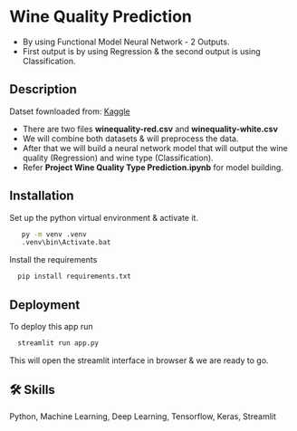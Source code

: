 
# Wine Quality Prediction
- By using Functional Model Neural Network - 2 Outputs. 
- First output is by using Regression & the second output is using Classification.




## Description

Datset fownloaded from: [Kaggle](https://www.kaggle.com/datasets/uciml/red-wine-quality-cortez-et-al-2009)


- There are two files **winequality-red.csv** and **winequality-white.csv**
 - We will combine both datasets & will preprocess the data.
 - After that we will build a neural network model that will output the wine quality (Regression) and wine type (Classification).
 - Refer **Project Wine Quality Type Prediction.ipynb** for model building.

## Installation

Set up the  python virtual environment & activate it.

 ```bash
    py -m venv .venv
    .venv\bin\Activate.bat 
 ```

Install the requirements

```bash
  pip install requirements.txt
```


## Deployment

To deploy this app run

```bash
  streamlit run app.py
```

This will open the streamlit interface in browser & we are ready to go.

## 🛠 Skills
Python, Machine Learning, Deep Learning, Tensorflow, Keras, Streamlit

